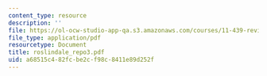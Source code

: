 ```yaml
---
content_type: resource
description: ''
file: https://ol-ocw-studio-app-qa.s3.amazonaws.com/courses/11-439-revitalizing-urban-main-streets-hyde-jackson-square-roslindale-square-boston-spring-2005/a68515c482fcbe2cf98c8411e89d252f_roslindale_repo3.pdf
file_type: application/pdf
resourcetype: Document
title: roslindale_repo3.pdf
uid: a68515c4-82fc-be2c-f98c-8411e89d252f
---
```

